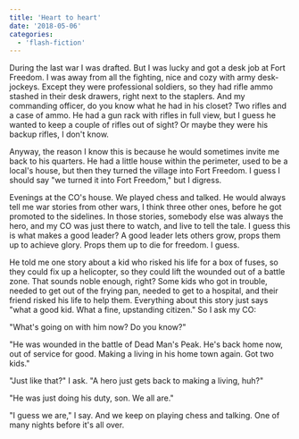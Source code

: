 ```yaml
---
title: 'Heart to heart'
date: '2018-05-06'
categories:
  - 'flash-fiction'
---
```


During the last war I was drafted. But I was lucky and got a desk job at Fort
Freedom. I was away from all the fighting, nice and cozy with army desk-jockeys.
Except they were professional soldiers, so they had rifle ammo stashed in their
desk drawers, right next to the staplers. And my commanding officer, do you know
what he had in his closet? Two rifles and a case of ammo. He had a gun rack with
rifles in full view, but I guess he wanted to keep a couple of rifles out of
sight? Or maybe they were his backup rifles, I don't know.

<!-- truncate -->


Anyway, the reason I know this is because he would sometimes invite me back to
his quarters. He had a little house within the perimeter, used to be a local's
house, but then they turned the village into Fort Freedom. I guess I should say
"we turned it into Fort Freedom," but I digress.

Evenings at the CO's house. We played chess and talked. He would always tell me
war stories from other wars, I think three other ones, before he got promoted to
the sidelines. In those stories, somebody else was always the hero, and my CO
was just there to watch, and live to tell the tale. I guess this is what makes a
good leader? A good leader lets others grow, props them up to achieve glory.
Props them up to die for freedom. I guess.

He told me one story about a kid who risked his life for a box of fuses, so they
could fix up a helicopter, so they could lift the wounded out of a battle zone.
That sounds noble enough, right? Some kids who got in trouble, needed to get out
of the frying pan, needed to get to a hospital, and their friend risked his life
to help them. Everything about this story just says "what a good kid. What a
fine, upstanding citizen." So I ask my CO:

"What's going on with him now? Do you know?"

"He was wounded in the battle of Dead Man's Peak. He's back home now, out of
service for good. Making a living in his home town again. Got two kids."

"Just like that?" I ask. "A hero just gets back to making a living, huh?"

"He was just doing his duty, son. We all are."

"I guess we are," I say. And we keep on playing chess and talking. One of many
nights before it's all over.

